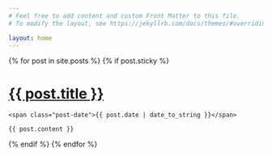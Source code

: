 ```yaml
---
# Feel free to add content and custom Front Matter to this file.
# To modify the layout, see https://jekyllrb.com/docs/themes/#overriding-theme-defaults

layout: home
---
```


<div class="posts">
  {% for post in site.posts %}
  {% if post.sticky %}
  <div class="post">
    <h1 class="post-title">
      <a href="{{ post.url | absolute_url }}">
        {{ post.title }}
      </a>
    </h1>

    <span class="post-date">{{ post.date | date_to_string }}</span>

    {{ post.content }}
  </div>
  {% endif %}
  {% endfor %}
</div>
